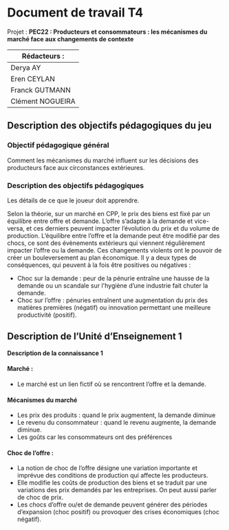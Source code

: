 # Document de travail T4

Projet : **PEC22 : Producteurs et consommateurs : les mécanismes du marché face aux changements de contexte**

| Rédacteurs :     |
| ---------------- |
| Derya AY         |
| Eren CEYLAN      |
| Franck GUTMANN   |
| Clément NOGUEIRA |

## Description des objectifs pédagogiques du jeu

### Objectif pédagogique général

Comment les mécanismes du marché influent sur les décisions des producteurs face aux circonstances extérieures.

### Description des objectifs pédagogiques

Les détails de ce que le joueur doit apprendre.

Selon la théorie, sur un marché en CPP, le prix des biens est fixé par un équilibre entre offre et demande. L’offre s’adapte à la demande et vice-versa, et ces derniers peuvent impacter l’évolution du prix et du volume de production.
L’équilibre entre l’offre et la demande peut être modifié par des chocs, ce sont des évènements extérieurs qui viennent régulièrement impacter l’offre ou la demande. Ces changements violents ont le pouvoir de créer un bouleversement au plan économique.
Il y a deux types de conséquences, qui peuvent à la fois être positives ou négatives :

- Choc sur la demande : peur de la pénurie entraîne une hausse de la demande ou un scandale sur l'hygiène d’une industrie fait chuter la demande.
- Choc sur l’offre : pénuries entraînent une augmentation du prix des matières premières (négatif) ou innovation permettant une meilleure productivité (positif).

## Description de l’Unité d’Enseignement 1

**Description de la connaissance 1**

#### Marché :

- Le marché est un lien fictif où se rencontrent l’offre et la demande.

#### Mécanismes du marché

- Les prix des produits : quand le prix augmentent, la demande diminue
- Le revenu du consommateur : quand le revenu augmente, la demande diminue.
- Les goûts car les consommateurs ont des préférences

#### Choc de l’offre :

- La notion de choc de l’offre désigne une variation importante et imprévue des conditions de production qui affecte les producteurs.
- Elle modifie les coûts de production des biens et se traduit par une variations des prix demandés par les entreprises. On peut aussi parler de choc de prix.
- Les chocs d’offre ou/et de demande peuvent générer des périodes d’expansion (choc positif) ou provoquer des crises économiques (choc négatif).

